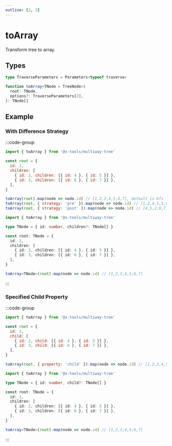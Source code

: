 ```yaml
---
outline: [2, 3]
---
```


# toArray

Transform tree to array.

## Types

```ts
type TraverseParameters = Parameters<typeof traverse>

function toArray<TNode = TreeNode>(
  root: TNode,
  options?: TraverseParameters[2],
): TNode[]
```

## Example

### With Difference Strategy

:::code-group

```js [javascript]
import { toArray } from '@x-tools/multiway-tree'

const root = {
  id: 1,
  children: [
    { id: 2, children: [{ id: 4 }, { id: 5 }] },
    { id: 3, children: [{ id: 6 }, { id: 7 }] },
  ],
}

toArray(root).map(node => node.id) // [1,2,3,4,5,6,7], default is bfs
toArray(root, { strategy: 'pre' }).map(node => node.id) // [1,2,4,5,3,6,7]
toArray(root, { strategy: 'post' }).map(node => node.id) // [4,5,2,6,7,3,1]
```

```ts [javascript]
import { toArray } from '@x-tools/multiway-tree'

type TNode = { id: number, children?: TNode[] }

const root: TNode = {
  id: 1,
  children: [
    { id: 2, children: [{ id: 4 }, { id: 5 }] },
    { id: 3, children: [{ id: 6 }, { id: 7 }] },
  ],
}

toArray<TNode>(root).map(node => node.id) // [1,2,3,4,5,6,7]
```

:::

### Specified Child Property

:::code-group

```js [javascript]
import { toArray } from '@x-tools/multiway-tree'

const root = {
  id: 1,
  child: [
    { id: 2, child: [{ id: 4 }, { id: 5 }] },
    { id: 3, child: [{ id: 6 }, { id: 7 }] },
  ],
}

toArray(root, { property: 'child' }).map(node => node.id) // [1,2,3,4,5,6,7]
```

```ts [javascript]
import { toArray } from '@x-tools/multiway-tree'

type TNode = { id: number, child?: TNode[] }

const root: TNode = {
  id: 1,
  children: [
    { id: 2, children: [{ id: 4 }, { id: 5 }] },
    { id: 3, children: [{ id: 6 }, { id: 7 }] },
  ],
}

toArray<TNode>(root).map(node => node.id) // [1,2,3,4,5,6,7]
```

:::
